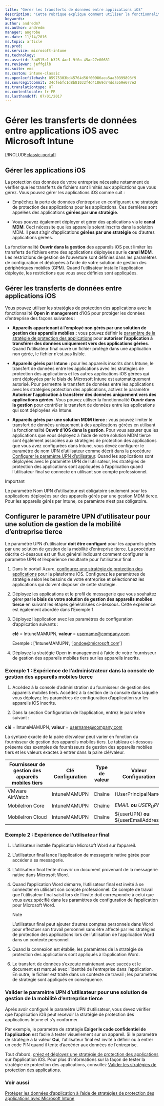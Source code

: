 ```yaml
---
title: "Gérer les transferts de données entre applications iOS"
description: "Cette rubrique explique comment utiliser la fonctionnalité iOS Open In et les stratégies de gestion des applications mobiles pour gérer les transferts de données entre applications."
keywords: 
author: andredm7
ms.author: andredm
manager: angrobe
ms.date: 11/14/2016
ms.topic: article
ms.prod: 
ms.service: microsoft-intune
ms.technology: 
ms.assetid: 3a4515c1-b325-4ac1-9f0a-45ac27e00681
ms.reviewer: jeffgilb
ms.suite: ems
ms.custom: intune-classic
ms.openlocfilehash: 05975303bd45764d56f00986aea5aa30399893f9
ms.sourcegitcommit: 34cfebfc1d8b81032f4d41869d74dda559e677e2
ms.translationtype: HT
ms.contentlocale: fr-FR
ms.lasthandoff: 07/01/2017
---
```

# <a name="manage-data-transfer-between-ios-apps-with-microsoft-intune"></a>Gérer les transferts de données entre applications iOS avec Microsoft Intune

[!INCLUDE[classic-portal](../includes/classic-portal.md)]

## <a name="manage-ios-apps"></a>Gérer les applications iOS
La protection des données de votre entreprise nécessite notamment de vérifier que les transferts de fichiers sont limités aux applications que vous gérez.  Vous pouvez gérer les applications iOS comme suit :

-   Empêchez la perte de données d’entreprise en configurant une stratégie de protection des applications pour les applications. Ces dernières sont appelées des applications **gérées par une stratégie**.

-   Vous pouvez également déployer et gérer des applications via le **canal MDM**.  Ceci nécessite que les appareils soient inscrits dans la solution MDM. Il peut s’agir d’applications **gérées par une stratégie** ou d’autres applications gérées.

La fonctionnalité **Ouvrir dans la gestion** des appareils iOS peut limiter les transferts de fichiers entre des applications déployées sur le **canal MDM**. Les restrictions de gestion de l’ouverture sont définies dans les paramètres de configuration et déployées à l’aide de votre solution de gestion des périphériques mobiles (GPM).  Quand l’utilisateur installe l’application déployée, les restrictions que vous avez définies sont appliquées.

##  <a name="manage-data-transfer-between-ios-apps"></a>Gérer les transferts de données entre applications iOS
Vous pouvez utiliser les stratégies de protection des applications avec la fonctionnalité **Open in management** d’iOS pour protéger les données d’entreprise des façons suivantes :

-   **Appareils appartenant à l’employé non gérés par une solution de gestion des appareils mobiles :** vous pouvez définir le [paramètre de la stratégie de protection des applications](create-and-deploy-mobile-app-management-policies-with-microsoft-intune.md) pour **autoriser l’application à transférer des données uniquement vers des applications gérées**. Quand l’utilisateur final ouvre un fichier protégé dans une application non gérée, le fichier n’est pas lisible.

-   **Appareils gérés par Intune :** pour les appareils inscrits dans Intune, le transfert de données entre les applications avec les stratégies de protection des applications et les autres applications iOS gérées qui sont déployées par le biais de Microsoft Intune est automatiquement autorisé. Pour permettre le transfert de données entre les applications avec les stratégies protection des applications, activez le paramètre **Autoriser l’application à transférer des données uniquement vers des applications gérées**. Vous pouvez utiliser la fonctionnalité **Ouvrir dans la gestion** pour contrôler le transfert de données entre les applications qui sont déployées via Intune.   

-   **Appareils gérés par une solution MDM tierce** : vous pouvez limiter le transfert de données uniquement à des applications gérées en utilisant la fonctionnalité **Ouvrir d’iOS dans la gestion**.
Pour vous assurer que les applications que vous déployez à l’aide de votre solution MDM tierce sont également associées aux stratégies de protection des applications que vous avez configurées dans Intune, vous devez configurer le paramètre de nom UPN d’utilisateur comme décrit dans la procédure [Configurer le paramètre UPN d’utilisateur](#configure-user-upn-setting-for-third-party-emm).  Quand les applications sont déployées avec le paramètre UPN de l’utilisateur, les stratégies de protection des applications sont appliquées à l’application quand l’utilisateur final se connecte en utilisant son compte professionnel.

> [!IMPORTANT]
> Le paramètre Nom UPN d’utilisateur est obligatoire seulement pour les applications déployées sur des appareils gérés par une gestion MDM tierce.  Pour les appareils gérés par Intune, ce paramètre n’est pas obligatoire.

## <a name="configure-user-upn-setting-for-third-party-emm"></a>Configurer le paramètre UPN d’utilisateur pour une solution de gestion de la mobilité d’entreprise tierce
Le paramètre UPN d’utilisateur **doit être configuré** pour les appareils gérés par une solution de gestion de la mobilité d’entreprise tierce. La procédure décrite ci-dessous est un flux général indiquant comment configurer le paramètre UPN et l’expérience résultante pour l’utilisateur final :


1.  Dans le portail Azure, [configurez une stratégie de protection des applications](create-and-deploy-mobile-app-management-policies-with-microsoft-intune.md) pour la plateforme iOS. Configurez les paramètres de stratégie selon les besoins de votre entreprise et sélectionnez les applications qui doivent disposer de cette stratégie.

2.  Déployez les applications et le profil de messagerie que vous souhaitez gérer **par le biais de votre solution de gestion des appareils mobiles tierce** en suivant les étapes généralisées ci-dessous. Cette expérience est également abordée dans l’Exemple 1.

  1.  Déployez l’application avec les paramètres de configuration d’application suivants :

      **clé** = IntuneMAMUPN,  **valeur** = <username@company.com>

      Exemple : [‘IntuneMAMUPN’, ‘jondoe@microsoft.com’]

  2.  Déployez la stratégie Open in management à l’aide de votre fournisseur de gestion des appareils mobiles tiers sur les appareils inscrits.


### <a name="example-1-admin-experience-in-third-party-mdm-console"></a>Exemple 1 : Expérience de l’administrateur dans la console de gestion des appareils mobiles tierce

1. Accédez à la console d’administration du fournisseur de gestion des appareils mobiles tiers. Accédez à la section de la console dans laquelle vous déployez les paramètres de configuration d’application sur les appareils iOS inscrits.

2. Dans la section Configuration de l’application, entrez le paramètre suivant :

  **clé** = IntuneMAMUPN,  **valeur** = <username@company.com>

  La syntaxe exacte de la paire clé/valeur peut varier en fonction du fournisseur de gestion des appareils mobiles tiers. Le tableau ci-dessous présente des exemples de fournisseurs de gestion des appareils mobiles tiers et les valeurs exactes à entrer dans la paire clé/valeur.

|Fournisseur de gestion des appareils mobiles tiers| Clé Configuration | Type de valeur | Valeur Configuration|
| ------- | ---- | ---- | ---- |
| VMware AirWatch | IntuneMAMUPN | Chaîne | {UserPrincipalName}|
| MobileIron Core | IntuneMAMUPN | Chaîne | $EMAIL$ **ou** $USER_UPN$ |
| MobileIron Cloud | IntuneMAMUPN | Chaîne | ${userUPN} **ou** ${userEmailAddress} |

### <a name="example-2-end-user-experience"></a>Exemple 2 : Expérience de l’utilisateur final

1.  L’utilisateur installe l’application Microsoft Word sur l’appareil.

2.  L’utilisateur final lance l’application de messagerie native gérée pour accéder à sa messagerie.

3.  L’utilisateur final tente d’ouvrir un document provenant de la messagerie native dans Microsoft Word.

4.  Quand l’application Word démarre, l’utilisateur final est invité à se connecter en utilisant son compte professionnel.  Ce compte de travail que l’utilisateur final saisit lors de l’invite doit correspondre à celui que vous avez spécifié dans les paramètres de configuration de l’application pour Microsoft Word.

    > [!NOTE]
    > L’utilisateur final peut ajouter d’autres comptes personnels dans Word pour effectuer son travail personnel sans être affecté par les stratégies de protection des applications lors de l’utilisation de l’application Word dans un contexte personnel.

5.  Quand la connexion est établie, les paramètres de la stratégie de protection des applications sont appliqués à l’application Word.

6.  Le transfert de données s’exécute maintenant avec succès et le document est marqué avec l’identité de l’entreprise dans l’application. En outre, le fichier est traité dans un contexte de travail ; les paramètres de stratégie sont appliqués en conséquence.

### <a name="validate-user-upn-setting-for-third-party-emm"></a>Valider le paramètre UPN d’utilisateur pour une solution de gestion de la mobilité d’entreprise tierce

Après avoir configuré le paramètre UPN d’utilisateur, vous devez vérifier que l’application iOS peut recevoir la stratégie de protection des applications Intune et s’y conformer.

Par exemple, le paramètre de stratégie **Exiger le code confidentiel de l’application** est facile à tester visuellement sur un appareil. Si le paramètre de stratégie a la valeur **Oui**, l’utilisateur final est invité à définir ou à entrer un code PIN quand il tente d’accéder aux données de l’entreprise.

Tout d’abord, [créez et déployez une stratégie de protection des applications](create-and-deploy-mobile-app-management-policies-with-microsoft-intune.md) sur l’application iOS. Pour plus d’informations sur la façon de tester la stratégie de protection des applications, consultez [Valider les stratégies de protection des applications](validate-mobile-application-management.md).



### <a name="see-also"></a>Voir aussi
[Protéger les données d’application à l’aide de stratégies de protection des applications avec Microsoft Intune](protect-app-data-using-mobile-app-management-policies-with-microsoft-intune.md)
